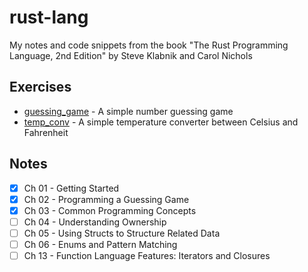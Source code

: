 # rust-lang

My notes and code snippets from the book "The Rust Programming Language, 2nd Edition" by Steve Klabnik and Carol Nichols

## Exercises

- [guessing_game](./guessing_game/) - A simple number guessing game
- [temp_conv](./temp_conv/) - A simple temperature converter between Celsius and Fahrenheit

## Notes

- [x] Ch 01 - Getting Started
- [x] Ch 02 - Programming a Guessing Game
- [x] Ch 03 -  Common Programming Concepts
- [ ] Ch 04 - Understanding Ownership
- [ ] Ch 05 - Using Structs to Structure Related Data
- [ ] Ch 06 - Enums and Pattern Matching
- [ ] Ch 13 - Function Language Features: Iterators and Closures